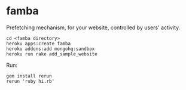 famba
=====

Prefetching mechanism, for your website, controlled by users' activity.

	cd <famba directory>
	heroku apps:create famba
	heroku addons:add mongohq:sandbox
	heroku run rake add_sample_website

Run:

	gem install rerun
	rerun 'ruby hi.rb'
